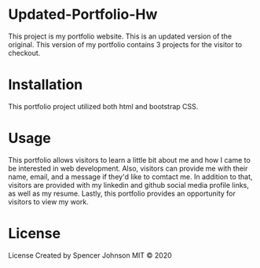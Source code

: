 # Updated-Portfolio-Hw

This project is my portfolio website. This is an updated version of the original. This version of my portfolio contains 3 projects for the visitor to checkout.

# Installation

This portfolio project utilized both html and bootstrap CSS.

# Usage

This portfolio allows visitors to learn a little bit about me and how I came to be interested in web development. Also, visitors can provide me with their name, email, and a message if they'd like to comtact me. In addition to that, visitors are provided with my linkedin and github social media profile links, as well as my resume. Lastly, this portfolio provides an opportunity for visitors to view my work.

# License

License
Created by Spencer Johnson
MIT
© 2020
